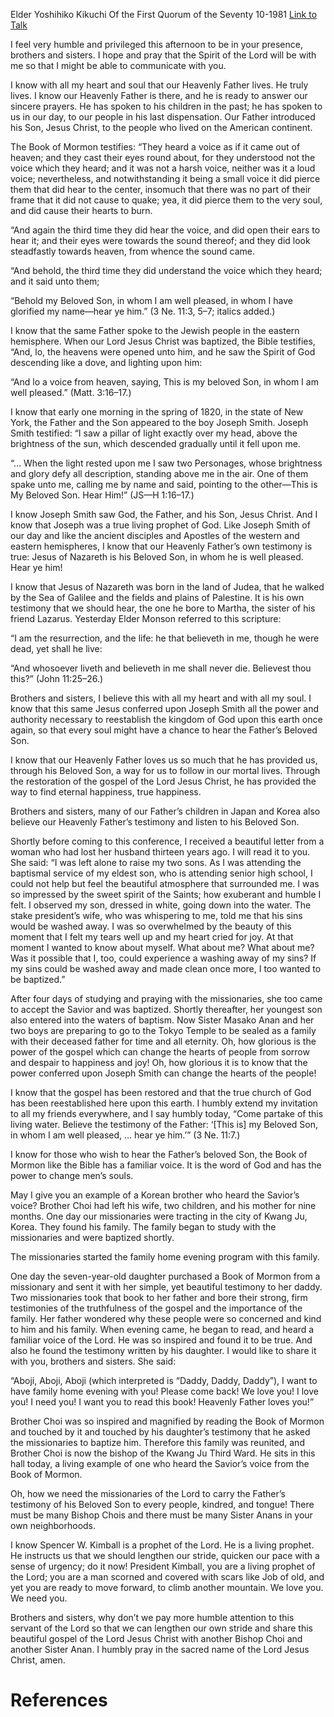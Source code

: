 Elder Yoshihiko Kikuchi
Of the First Quorum of the Seventy
10-1981
[Link to Talk](https://www.churchofjesuschrist.org/study/general-conference/1981/10/my-sheep-hear-my-voice?lang=eng)

I feel very humble and privileged this afternoon to be in your presence, brothers and sisters. I hope and pray that the Spirit of the Lord will be with me so that I might be able to communicate with you.

I know with all my heart and soul that our Heavenly Father lives. He truly lives. I know our Heavenly Father is there, and he is ready to answer our sincere prayers. He has spoken to his children in the past; he has spoken to us in our day, to our people in his last dispensation. Our Father introduced his Son, Jesus Christ, to the people who lived on the American continent.

The Book of Mormon testifies: “They heard a voice as if it came out of heaven; and they cast their eyes round about, for they understood not the voice which they heard; and it was not a harsh voice, neither was it a loud voice; nevertheless, and notwithstanding it being a small voice it did pierce them that did hear to the center, insomuch that there was no part of their frame that it did not cause to quake; yea, it did pierce them to the very soul, and did cause their hearts to burn.

“And again the third time they did hear the voice, and did open their ears to hear it; and their eyes were towards the sound thereof; and they did look steadfastly towards heaven, from whence the sound came.

“And behold, the third time they did understand the voice which they heard; and it said unto them;

“Behold my Beloved Son, in whom I am well pleased, in whom I have glorified my name—hear ye him.” (3 Ne. 11:3, 5–7; italics added.)

I know that the same Father spoke to the Jewish people in the eastern hemisphere. When our Lord Jesus Christ was baptized, the Bible testifies, “And, lo, the heavens were opened unto him, and he saw the Spirit of God descending like a dove, and lighting upon him:

“And lo a voice from heaven, saying, This is my beloved Son, in whom I am well pleased.” (Matt. 3:16–17.)

I know that early one morning in the spring of 1820, in the state of New York, the Father and the Son appeared to the boy Joseph Smith. Joseph Smith testified: “I saw a pillar of light exactly over my head, above the brightness of the sun, which descended gradually until it fell upon me.

“… When the light rested upon me I saw two Personages, whose brightness and glory defy all description, standing above me in the air. One of them spake unto me, calling me by name and said, pointing to the other—This is My Beloved Son. Hear Him!” (JS—H 1:16–17.)

I know Joseph Smith saw God, the Father, and his Son, Jesus Christ. And I know that Joseph was a true living prophet of God. Like Joseph Smith of our day and like the ancient disciples and Apostles of the western and eastern hemispheres, I know that our Heavenly Father’s own testimony is true: Jesus of Nazareth is his Beloved Son, in whom he is well pleased. Hear ye him!

I know that Jesus of Nazareth was born in the land of Judea, that he walked by the Sea of Galilee and the fields and plains of Palestine. It is his own testimony that we should hear, the one he bore to Martha, the sister of his friend Lazarus. Yesterday Elder Monson referred to this scripture:

“I am the resurrection, and the life: he that believeth in me, though he were dead, yet shall he live:

“And whosoever liveth and believeth in me shall never die. Believest thou this?” (John 11:25–26.)

Brothers and sisters, I believe this with all my heart and with all my soul. I know that this same Jesus conferred upon Joseph Smith all the power and authority necessary to reestablish the kingdom of God upon this earth once again, so that every soul might have a chance to hear the Father’s Beloved Son.

I know that our Heavenly Father loves us so much that he has provided us, through his Beloved Son, a way for us to follow in our mortal lives. Through the restoration of the gospel of the Lord Jesus Christ, he has provided the way to find eternal happiness, true happiness.

Brothers and sisters, many of our Father’s children in Japan and Korea also believe our Heavenly Father’s testimony and listen to his Beloved Son.

Shortly before coming to this conference, I received a beautiful letter from a woman who had lost her husband thirteen years ago. I will read it to you. She said: “I was left alone to raise my two sons. As I was attending the baptismal service of my eldest son, who is attending senior high school, I could not help but feel the beautiful atmosphere that surrounded me. I was so impressed by the sweet spirit of the Saints; how exuberant and humble I felt. I observed my son, dressed in white, going down into the water. The stake president’s wife, who was whispering to me, told me that his sins would be washed away. I was so overwhelmed by the beauty of this moment that I felt my tears well up and my heart cried for joy. At that moment I wanted to know about myself. What about me? What about me? Was it possible that I, too, could experience a washing away of my sins? If my sins could be washed away and made clean once more, I too wanted to be baptized.”

After four days of studying and praying with the missionaries, she too came to accept the Savior and was baptized. Shortly thereafter, her youngest son also entered into the waters of baptism. Now Sister Masako Anan and her two boys are preparing to go to the Tokyo Temple to be sealed as a family with their deceased father for time and all eternity. Oh, how glorious is the power of the gospel which can change the hearts of people from sorrow and despair to happiness and joy! Oh, how glorious it is to know that the power conferred upon Joseph Smith can change the hearts of the people!

I know that the gospel has been restored and that the true church of God has been reestablished here upon this earth. I humbly extend my invitation to all my friends everywhere, and I say humbly today, “Come partake of this living water. Believe the testimony of the Father: ‘[This is] my Beloved Son, in whom I am well pleased, … hear ye him.’” (3 Ne. 11:7.)

I know for those who wish to hear the Father’s beloved Son, the Book of Mormon like the Bible has a familiar voice. It is the word of God and has the power to change men’s souls.

May I give you an example of a Korean brother who heard the Savior’s voice? Brother Choi had left his wife, two children, and his mother for nine months. One day our missionaries were tracting in the city of Kwang Ju, Korea. They found his family. The family began to study with the missionaries and were baptized shortly.

The missionaries started the family home evening program with this family.

One day the seven-year-old daughter purchased a Book of Mormon from a missionary and sent it with her simple, yet beautiful testimony to her daddy. Two missionaries took that book to her father and bore their strong, firm testimonies of the truthfulness of the gospel and the importance of the family. Her father wondered why these people were so concerned and kind to him and his family. When evening came, he began to read, and heard a familiar voice of the Lord. He was so inspired and found it to be true. And also he found the testimony written by his daughter. I would like to share it with you, brothers and sisters. She said:

“Aboji, Aboji, Aboji (which interpreted is “Daddy, Daddy, Daddy”), I want to have family home evening with you! Please come back! We love you! I love you! I need you! I want you to read this book! Heavenly Father loves you!”

Brother Choi was so inspired and magnified by reading the Book of Mormon and touched by it and touched by his daughter’s testimony that he asked the missionaries to baptize him. Therefore this family was reunited, and Brother Choi is now the bishop of the Kwang Ju Third Ward. He sits in this hall today, a living example of one who heard the Savior’s voice from the Book of Mormon.

Oh, how we need the missionaries of the Lord to carry the Father’s testimony of his Beloved Son to every people, kindred, and tongue! There must be many Bishop Chois and there must be many Sister Anans in your own neighborhoods.

I know Spencer W. Kimball is a prophet of the Lord. He is a living prophet. He instructs us that we should lengthen our stride, quicken our pace with a sense of urgency; do it now! President Kimball, you are a living prophet of the Lord; you are a man scorned and covered with scars like Job of old, and yet you are ready to move forward, to climb another mountain. We love you. We need you.

Brothers and sisters, why don’t we pay more humble attention to this servant of the Lord so that we can lengthen our own stride and share this beautiful gospel of the Lord Jesus Christ with another Bishop Choi and another Sister Anan. I humbly pray in the sacred name of the Lord Jesus Christ, amen.

# References
